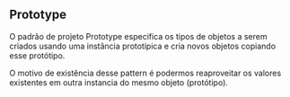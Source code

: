 ## Prototype

O padrão de projeto Prototype especifica os tipos de objetos a serem criados usando uma instância prototípica e cria novos objetos copiando esse protótipo.

O motivo de existência desse pattern é podermos reaproveitar os valores existentes em outra instancia do mesmo objeto (protótipo).